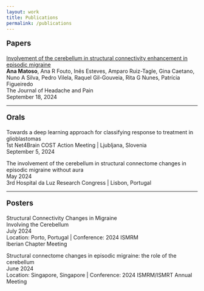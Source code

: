 ```yaml
---
layout: work
title: Publications
permalink: /publications
---
```


<p style="font-size: 19px; font-weight: bold;">
    Papers
</p>
<div class="publication">
    <div class="details" style="overflow: auto;">
        <div class="titlepub">
            <a href="https://doi.org/10.1186/s10194-024-01854-8" target="_blank" style="text-decoration: none; text-decoration: underline; color: inherit;">
                Involvement of the cerebellum in structural connectivity enhancement in episodic migraine
            </a>
        </div>
        <div class="authors"><b>Ana Matoso</b>, Ana R Fouto, Inês Esteves, Amparo Ruiz-Tagle, Gina Caetano, Nuno A Silva, Pedro Vilela, Raquel Gil-Gouveia, Rita G Nunes, Patrícia Figueiredo</div>
        <div class="location-conference">The Journal of Headache and Pain</div>
        <div class="date">September 18, 2024</div>
    </div>
</div>
<p></p>
<hr />
<p></p>
<p></p>

<p style="font-size: 19px; font-weight: bold;">
    Orals
</p>
<div class="publication">
    <div class="details">
        <div class="titlepub">Towards a deep learning approach for classifying response to treatment in glioblastomas</div>
        <div class="location-conference">1st Net4Brain COST Action Meeting | Ljubljana, Slovenia</div>
        <div class="date">September 5, 2024</div>
        <!-- <div class="file-link"><a href="path/to/oral1.pdf" target="_blank">Download Presentation</a></div> -->
    </div>
</div>
<p></p>
<div class="publication">
    <div class="details">
        <div class="titlepub">The involvement of the cerebellum in structural connectome changes in episodic migraine without aura</div>
        <div class="date">May 2024</div>
        <div class="location-conference">3rd Hospital da Luz Research Congress | Lisbon, Portugal</div>
        <!-- <div class="file-link"><a href="path/to/oral1.pdf" target="_blank">Download Presentation</a></div> -->
    </div>
</div>
<p></p>
<hr />
<p></p>
<p></p>

<p style="font-size: 19px; font-weight: bold;">
    Posters
</p>
<div class="publication" style="overflow: auto;">
    <div class="details" style="float: left; width: 70%;">
        <div class="titlepub">Structural Connectivity Changes in Migraine Involving the Cerebellum</div>
        <div class="date">July 2024</div>
        <div class="location-conference">Location: Porto, Portugal | Conference: 2024 ISMRM Iberian Chapter Meeting </div>
    </div>
    <!-- Image Link (Miniature of the Poster) 
    <div class="poster-image" style="float: right; width: 15%;">
        <a href="https://www.ismrm.org/" target="_blank">
            <img src="/assets/img/content/PosterIberian24.png" alt="Poster Iberian 2024" style="width: 100%;">
        </a>
    </div>
    --> 
</div>
<p></p>
<div class="publication">
    <div class="details">
        <div class="titlepub">Structural connectome changes in episodic migraine: the role of the cerebellum</div>
        <div class="date">June 2024</div>
        <div class="location-conference">Location: Singapore, Singapore | Conference: 2024 ISMRM/ISMRT Annual Meeting</div>
    </div>
    <!-- Image Link (Miniature of the Poster) -->   
</div>


